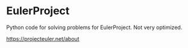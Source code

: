 # EulerProject
Python code for solving problems for EulerProject. Not very optimized. 

https://projecteuler.net/about
